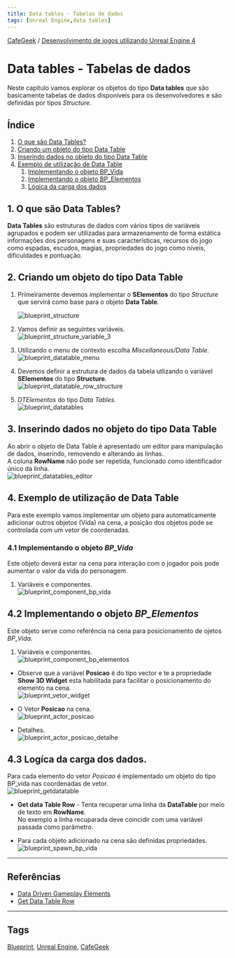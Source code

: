```yaml
---
title: Data tables - Tabelas de dados
tags: [Unreal Engine,data tables]
---
```


[CafeGeek](https://myerco.github.io/CafeGeek)  / [Desenvolvimento de jogos utilizando Unreal Engine 4](https://myerco.github.io/CafeGeek/ue4_blueprint/index.html)

# Data tables - Tabelas de dados
Neste capitulo vamos explorar os objetos do tipo **Data tables** que são basicamente tabelas de dados disponíveis para os desenvolvedores e são definidas por tipos *Structure*.  

## Índice
1. [O que são Data Tables?](#1)
1. [Criando um objeto do tipo Data Table](#2)
1. [Inserindo dados no objeto do tipo Data Table](#3)
1. [Exemplo de utilização de Data Table](#4)
    1. [Implementando o objeto BP_Vida](#4.1)
    1. [Implementando o objeto BP_Elementos](#4.2)
    1. [Lógica da carga dos dados](#4.3)

<a name="1"></a>
## 1. O que são Data Tables?
**Data Tables** são estruturas de dados com vários tipos de variáveis agrupados e podem ser utilizadas para armazenamento de forma estática informações dos personagens e suas características, recursos do jogo como espadas, escudos, magias, propriedades do jogo como níveis, dificuldades e pontuação.

<a name="2"></a>
## 2. Criando um objeto do tipo Data Table
1. Primeiramente devemos implementar o **SElementos** do tipo *Structure* que servirá como base para o objeto **Data Table**.     

    ![blueprint_structure](imagens/estruturas/blueprint_structure.jpg)  
1. Vamos definir as seguintes variáveis.      
  ![blueprint_structure_variable_3](imagens/estruturas/blueprint_structure_variable_3.jpg)   
1. Utilizando o menu de contexto escolha *Miscellaneous/Data Table*.          
  ![blueprint_datatable_menu](imagens/estruturas/blueprint_datatable_menu.jpg)
1. Devemos definir a estrutura de dados da tabela utlizando o variável **SElementos** do tipo **Structure**.    
  ![blueprint_datatable_row_structure](imagens/estruturas/blueprint_datatable_row_structure.jpg)   
1. *DTElementos* do tipo *Data Tables*.   
  ![blueprint_datatables](imagens/estruturas/blueprint_datatables.jpg)

<a name="3"></a>
## 3. Inserindo dados no objeto do tipo Data Table
Ao abrir o objeto de Data Table é apresentado um editor para manipulação de dados, inserindo, removendo e alterando as linhas.  
A coluna **RowName** não pode ser repetida, funcionado como identificador único da linha.     
![blueprint_datatables_editor](imagens/estruturas/blueprint_datatables_editor.jpg)

<a name="4"></a>
## 4. Exemplo de utilização de Data Table
Para este exemplo vamos implementar um objeto para automaticamente adicionar outros objetos (Vida) na cena, a posição dos objetos pode se controlada com um vetor de coordenadas.  

<a name="4.1"></a>
### 4.1 Implementando o objeto *BP_Vida*
Este objeto deverá estar na cena para interação com o jogador pois pode aumentar o valor da vida do personagem.
1. Variáveis e componentes.  
![blueprint_component_bp_vida](imagens/estruturas/blueprint_component_bp_vida.jpg)

<a name="4.2"></a>
## 4.2 Implementando o objeto *BP_Elementos*
Este objeto serve como referência na cena para posicionamento de ojetos *BP_Vida*.
1. Variáveis e componentes.   
![blueprint_component_bp_elementos](imagens/estruturas/blueprint_component_bp_elementos.jpg)

- Observe que a variável **Posicao** é do tipo vector e te a propriedade **Show 3D Widget** esta habilitada para facilitar o posicionamento do elemento na cena.  
![blueprint_vetor_widget](imagens/estruturas/blueprint_vetor_widget.jpg)   
- O Vetor **Posicao** na cena.   
![blueprint_actor_posicao](imagens/estruturas/blueprint_actor_posicao.jpg)

- Detalhes.   
![blueprint_actor_posicao_detalhe](imagens/estruturas/blueprint_actor_posicao_detalhe.jpg)

<a name="4.3"></a>
## 4.3 Logíca da carga dos dados.
Para cada elemento do vetor *Posicao* é implementado um objeto do tipo BP_vida nas coordenadas de vetor.   
![blueprint_getdatatable](imagens/estruturas/blueprint_getdatatable.jpg)

- **Get data Table Row** - Tenta recuperar uma linha da **DataTable** por meio de texto em **RowName**.  
No exemplo a linha recuparada deve coincidir com uma variável passada como parâmetro.

- Para cada objeto adicionado na cena são definidas propriedades.    
![blueprint_spawn_bp_vida](imagens/estruturas/blueprint_spawn_bp_vida.jpg)

***
## Referências
- [Data Driven Gameplay Elements](https://docs.unrealengine.com/en-US/InteractiveExperiences/DataDriven/index.html)
- [Get Data Table Row](https://docs.unrealengine.com/en-US/BlueprintAPI/Utilities/GetDataTableRow/index.html)

***
## Tags
[Blueprint](https://myerco.github.io/CafeGeek/ue4_blueprint/blueprint.html), [Unreal Engine](https://myerco.github.io/CafeGeek/ue4_blueprint/index.html), [CafeGeek](https://myerco.github.io/CafeGeek/)
